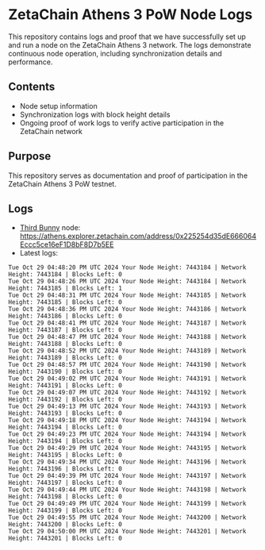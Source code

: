 # ZetaChain Athens 3 PoW Node Logs
This repository contains logs and proof that we have successfully set up and run a node on the ZetaChain Athens 3 network. The logs demonstrate continuous node operation, including synchronization details and performance.

## Contents
- Node setup information
- Synchronization logs with block height details
- Ongoing proof of work logs to verify active participation in the ZetaChain network

## Purpose
This repository serves as documentation and proof of participation in the ZetaChain Athens 3 PoW testnet.

## Logs

- [Third Bunny](https://thirdbunny.xyz/) node: https://athens.explorer.zetachain.com/address/0x225254d35dE666064Eccc5ce16eF1D8bF8D7b5EE
- Latest logs:
```
Tue Oct 29 04:48:20 PM UTC 2024 Your Node Height: 7443184 | Network Height: 7443184 | Blocks Left: 0
Tue Oct 29 04:48:26 PM UTC 2024 Your Node Height: 7443184 | Network Height: 7443185 | Blocks Left: 1
Tue Oct 29 04:48:31 PM UTC 2024 Your Node Height: 7443185 | Network Height: 7443185 | Blocks Left: 0
Tue Oct 29 04:48:36 PM UTC 2024 Your Node Height: 7443186 | Network Height: 7443186 | Blocks Left: 0
Tue Oct 29 04:48:41 PM UTC 2024 Your Node Height: 7443187 | Network Height: 7443187 | Blocks Left: 0
Tue Oct 29 04:48:47 PM UTC 2024 Your Node Height: 7443188 | Network Height: 7443188 | Blocks Left: 0
Tue Oct 29 04:48:52 PM UTC 2024 Your Node Height: 7443189 | Network Height: 7443189 | Blocks Left: 0
Tue Oct 29 04:48:57 PM UTC 2024 Your Node Height: 7443190 | Network Height: 7443190 | Blocks Left: 0
Tue Oct 29 04:49:02 PM UTC 2024 Your Node Height: 7443191 | Network Height: 7443191 | Blocks Left: 0
Tue Oct 29 04:49:07 PM UTC 2024 Your Node Height: 7443192 | Network Height: 7443192 | Blocks Left: 0
Tue Oct 29 04:49:13 PM UTC 2024 Your Node Height: 7443193 | Network Height: 7443193 | Blocks Left: 0
Tue Oct 29 04:49:18 PM UTC 2024 Your Node Height: 7443194 | Network Height: 7443194 | Blocks Left: 0
Tue Oct 29 04:49:23 PM UTC 2024 Your Node Height: 7443194 | Network Height: 7443194 | Blocks Left: 0
Tue Oct 29 04:49:29 PM UTC 2024 Your Node Height: 7443195 | Network Height: 7443195 | Blocks Left: 0
Tue Oct 29 04:49:34 PM UTC 2024 Your Node Height: 7443196 | Network Height: 7443196 | Blocks Left: 0
Tue Oct 29 04:49:39 PM UTC 2024 Your Node Height: 7443197 | Network Height: 7443197 | Blocks Left: 0
Tue Oct 29 04:49:44 PM UTC 2024 Your Node Height: 7443198 | Network Height: 7443198 | Blocks Left: 0
Tue Oct 29 04:49:49 PM UTC 2024 Your Node Height: 7443199 | Network Height: 7443199 | Blocks Left: 0
Tue Oct 29 04:49:55 PM UTC 2024 Your Node Height: 7443200 | Network Height: 7443200 | Blocks Left: 0
Tue Oct 29 04:50:00 PM UTC 2024 Your Node Height: 7443201 | Network Height: 7443201 | Blocks Left: 0
```
